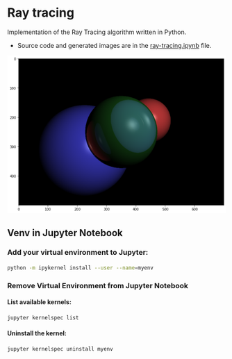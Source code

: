 # Ray tracing

Implementation of the Ray Tracing algorithm written in Python.

- Source code and generated images are in the [ray-tracing.ipynb](./ray-tracing.ipynb) file.

![](./images/ray_tracing_transparency_refraction.png)

## Venv in Jupyter Notebook 

### Add your virtual environment to Jupyter:

```sh
python -m ipykernel install --user --name=myenv
```

### Remove Virtual Environment from Jupyter Notebook

#### List available kernels:

```sh
jupyter kernelspec list
```

#### Uninstall the kernel:

```sh
jupyter kernelspec uninstall myenv
```

